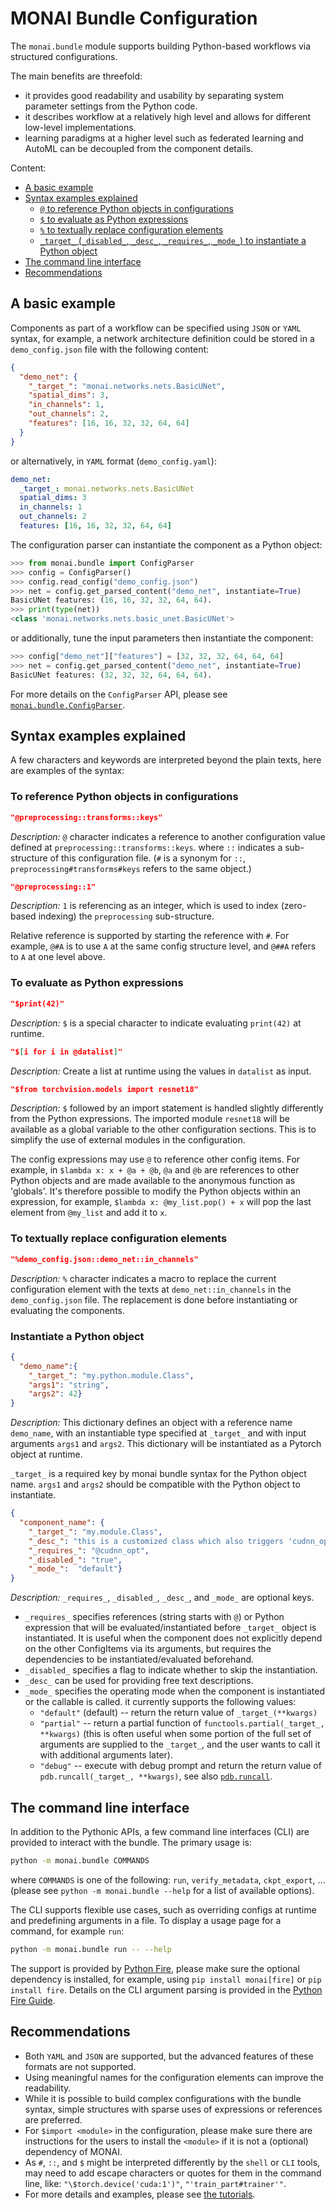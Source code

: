 # MONAI Bundle Configuration

The `monai.bundle` module supports building Python-based workflows via structured configurations.

The main benefits are threefold:

- it provides good readability and usability by separating system parameter settings from the Python code.
- it describes workflow at a relatively high level and allows for different low-level implementations.
- learning paradigms at a higher level such as federated learning and AutoML can be decoupled from the component details.

Content:

- [A basic example](#a-basic-example)
- [Syntax examples explained](#syntax-examples-explained)
  - [`@` to reference Python objects in configurations](#to-reference-python-objects-in-configurations)
  - [`$` to evaluate as Python expressions](#to-evaluate-as-python-expressions)
  - [`%` to textually replace configuration elements](#to-textually-replace-configuration-elements)
  - [`_target_` (`_disabled_`, `_desc_`, `_requires_`, `_mode_`) to instantiate a Python object](#instantiate-a-python-object)
- [The command line interface](#the-command-line-interface)
- [Recommendations](#recommendations)

## A basic example

Components as part of a workflow can be specified using `JSON` or `YAML` syntax, for example, a network architecture
definition could be stored in a `demo_config.json` file with the following content:

```json
{
  "demo_net": {
    "_target_": "monai.networks.nets.BasicUNet",
    "spatial_dims": 3,
    "in_channels": 1,
    "out_channels": 2,
    "features": [16, 16, 32, 32, 64, 64]
  }
}
```

or alternatively, in `YAML` format (`demo_config.yaml`):

```yaml
demo_net:
  _target_: monai.networks.nets.BasicUNet
  spatial_dims: 3
  in_channels: 1
  out_channels: 2
  features: [16, 16, 32, 32, 64, 64]
```

The configuration parser can instantiate the component as a Python object:

```py
>>> from monai.bundle import ConfigParser
>>> config = ConfigParser()
>>> config.read_config("demo_config.json")
>>> net = config.get_parsed_content("demo_net", instantiate=True)
BasicUNet features: (16, 16, 32, 32, 64, 64).
>>> print(type(net))
<class 'monai.networks.nets.basic_unet.BasicUNet'>
```

or additionally, tune the input parameters then instantiate the component:

```py
>>> config["demo_net"]["features"] = [32, 32, 32, 64, 64, 64]
>>> net = config.get_parsed_content("demo_net", instantiate=True)
BasicUNet features: (32, 32, 32, 64, 64, 64).
```

For more details on the `ConfigParser` API, please see [`monai.bundle.ConfigParser`](https://docs.monai.io/en/latest/bundle.html#config-parser).

## Syntax examples explained

A few characters and keywords are interpreted beyond the plain texts, here are examples of the syntax:

### To reference Python objects in configurations

```json
"@preprocessing::transforms::keys"
```

_Description:_ `@` character indicates a reference to another configuration value defined at `preprocessing::transforms::keys`.
where `::` indicates a sub-structure of this configuration file. (`#` is a synonym for `::`, `preprocessing#transforms#keys`
refers to the same object.)

```json
"@preprocessing::1"
```

_Description:_ `1` is referencing as an integer, which is used to index (zero-based indexing) the `preprocessing` sub-structure.

Relative reference is supported by starting the reference with `#`. For example, `@#A` is to use `A` at the
same config structure level, and `@##A` refers to `A` at one level above.

### To evaluate as Python expressions

```json
"$print(42)"
```

_Description:_ `$` is a special character to indicate evaluating `print(42)` at runtime.

```json
"$[i for i in @datalist]"
```

_Description:_ Create a list at runtime using the values in `datalist` as input.

```json
"$from torchvision.models import resnet18"
```

_Description:_ `$` followed by an import statement is handled slightly differently from the
Python expressions. The imported module `resnet18` will be available as a global variable
to the other configuration sections. This is to simplify the use of external modules in the configuration.

The config expressions may use `@` to reference other config items. For example, in `$lambda x: x + @a + @b`,
`@a` and `@b` are references to other Python objects and are made available to the anonymous function
as 'globals'.
It's therefore possible to modify the Python objects within an expression, for example,
`$lambda x: @my_list.pop() + x` will pop the last element from `@my_list` and add it to `x`.

### To textually replace configuration elements

```json
"%demo_config.json::demo_net::in_channels"
```

_Description:_ `%` character indicates a macro to replace the current configuration element with the texts at `demo_net::in_channels` in the
`demo_config.json` file. The replacement is done before instantiating or evaluating the components.

### Instantiate a Python object

```json
{
  "demo_name":{
    "_target_": "my.python.module.Class",
    "args1": "string",
    "args2": 42}
}
```

_Description:_ This dictionary defines an object with a reference name `demo_name`, with an instantiable type
specified at `_target_` and with input arguments `args1` and `args2`.
This dictionary will be instantiated as a Pytorch object at runtime.

`_target_` is a required key by monai bundle syntax for the Python object name.
`args1` and `args2` should be compatible with the Python object to instantiate.

```json
{
  "component_name": {
    "_target_": "my.module.Class",
    "_desc_": "this is a customized class which also triggers 'cudnn_opt' reference",
    "_requires_": "@cudnn_opt",
    "_disabled_": "true",
    "_mode_":  "default"}
}
```

_Description:_ `_requires_`, `_disabled_`, `_desc_`, and `_mode_` are optional keys.
- `_requires_` specifies references (string starts with `@`) or
  Python expression that will be evaluated/instantiated before `_target_` object is instantiated.
  It is useful when the component does not explicitly depend on the other ConfigItems via
  its arguments, but requires the dependencies to be instantiated/evaluated beforehand.
- `_disabled_` specifies a flag to indicate whether to skip the instantiation.
- `_desc_` can be used for providing free text descriptions.
- `_mode_` specifies the operating mode when the component is instantiated or the callable is called.
  it currently supports the following values:
  - `"default"` (default) -- return the return value of ``_target_(**kwargs)``
  - `"partial"` -- return a partial function of ``functools.partial(_target_, **kwargs)`` (this is often
    useful when some portion of the full set of arguments are supplied to the ``_target_``, and the user wants to
    call it with additional arguments later).
  - `"debug"` -- execute with debug prompt and return the return value of ``pdb.runcall(_target_, **kwargs)``,
    see also [`pdb.runcall`](https://docs.python.org/3/library/pdb.html#pdb.runcall).

## The command line interface

In addition to the Pythonic APIs, a few command line interfaces (CLI) are provided to interact with the bundle.
The primary usage is:
```bash
python -m monai.bundle COMMANDS
```

where `COMMANDS` is one of the following: `run`, `verify_metadata`, `ckpt_export`, ...
(please see `python -m monai.bundle --help` for a list of available options).

The CLI supports flexible use cases, such as overriding configs at runtime and predefining arguments in a file.
To display a usage page for a command, for example `run`:
```bash
python -m monai.bundle run -- --help
```

The support is provided by [Python Fire](https://github.com/google/python-fire), please
make sure the optional dependency is installed, for example,
using `pip install monai[fire]` or `pip install fire`.
Details on the CLI argument parsing is provided in the
[Python Fire Guide](https://github.com/google/python-fire/blob/master/docs/guide.md#argument-parsing).

## Recommendations
- Both `YAML` and `JSON` are supported, but the advanced features of these formats are not supported.
- Using meaningful names for the configuration elements can improve the readability.
- While it is possible to build complex configurations with the bundle syntax,
  simple structures with sparse uses of expressions or references are preferred.
- For `$import <module>` in the configuration, please make sure there are instructions for the users to install
  the `<module>` if it is not a (optional) dependency of MONAI.
- As `#`, `::`, and `$` might be interpreted differently by the `shell` or `CLI` tools, may need to add escape characters
  or quotes for them in the command line, like: `"\$torch.device('cuda:1')"`, `"'train_part#trainer'"`.
- For more details and examples, please see [the tutorials](https://github.com/Project-MONAI/tutorials/tree/main/bundle).
